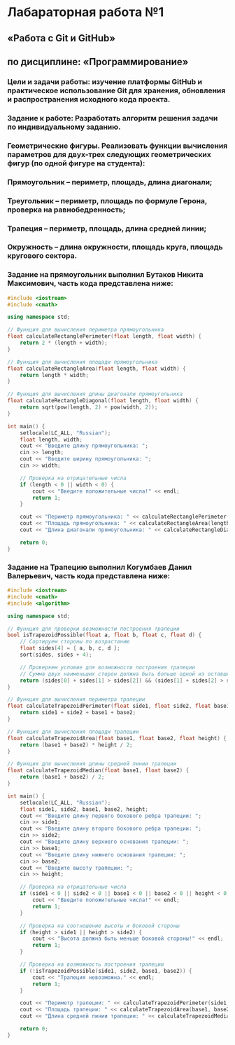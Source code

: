 # Лабараторная работа №1
## «Работа с Git и GitHub»
## по дисциплине: «Программирование»
### Цели и задачи работы: изучение платформы GitHub и практическое использование Git для хранения, обновления и распространения исходного кода проекта.
### Задание к работе: Разработать алгоритм решения задачи по индивидуальному заданию. 
### Геометрические фигуры. Реализовать функции вычисления параметров для двух-трех следующих геометрических фигур (по одной фигуре на студента):
### Прямоугольник – периметр, площадь, длина диагонали;
### Треугольник – периметр, площадь по формуле Герона, проверка на равнобедренность;
### Трапеция – периметр, площадь, длина средней линии;
### Окружность – длина окружности, площадь круга, площадь кругового сектора.

### Задание на прямоугольник выполнил Бутаков Никита Максимович, часть кода представлена ниже:
```C++
#include <iostream>
#include <cmath>

using namespace std;

// Функция для вычисления периметра прямоугольника
float calculateRectanglePerimeter(float length, float width) {
    return 2 * (length + width);
}

// Функция для вычисления площади прямоугольника
float calculateRectangleArea(float length, float width) {
    return length * width;
}

// Функция для вычисления длины диагонали прямоугольника
float calculateRectangleDiagonal(float length, float width) {
    return sqrt(pow(length, 2) + pow(width, 2));
}

int main() {
    setlocale(LC_ALL, "Russian");
    float length, width;
    cout << "Введите длину прямоугольника: ";
    cin >> length;
    cout << "Введите ширину прямоугольника: ";
    cin >> width;

    // Проверка на отрицательные числа
    if (length < 0 || width < 0) {
        cout << "Введите положительные числа!" << endl;
        return 1;
    }

    cout << "Периметр прямоугольника: " << calculateRectanglePerimeter(length, width) << endl;
    cout << "Площадь прямоугольника: " << calculateRectangleArea(length, width) << endl;
    cout << "Длина диагонали прямоугольника: " << calculateRectangleDiagonal(length, width) << endl;

    return 0;
}
```

### Задание на Трапецию выполнил Когумбаев Данил Валерьевич, часть кода представлена ниже:
```C++
#include <iostream>
#include <cmath>
#include <algorithm>

using namespace std;

// Функция для проверки возможности построения трапеции
bool isTrapezoidPossible(float a, float b, float c, float d) {
    // Сортируем стороны по возрастанию
    float sides[4] = { a, b, c, d };
    sort(sides, sides + 4);

    // Проверяем условие для возможности построения трапеции
    // Сумма двух наименьших сторон должна быть больше одной из оставшихся сторон
    return (sides[0] + sides[1] > sides[2]) && (sides[1] + sides[2] > sides[3]);
}

// Функция для вычисления периметра трапеции
float calculateTrapezoidPerimeter(float side1, float side2, float base1, float base2) {
    return side1 + side2 + base1 + base2;
}

// Функция для вычисления площади трапеции
float calculateTrapezoidArea(float base1, float base2, float height) {
    return (base1 + base2) * height / 2;
}

// Функция для вычисления длины средней линии трапеции
float calculateTrapezoidMedian(float base1, float base2) {
    return (base1 + base2) / 2;
}

int main() {
    setlocale(LC_ALL, "Russian");
    float side1, side2, base1, base2, height;
    cout << "Введите длину первого бокового ребра трапеции: ";
    cin >> side1;
    cout << "Введите длину второго бокового ребра трапеции: ";
    cin >> side2;
    cout << "Введите длину верхнего основания трапеции: ";
    cin >> base1;
    cout << "Введите длину нижнего основания трапеции: ";
    cin >> base2;
    cout << "Введите высоту трапеции: ";
    cin >> height;

    // Проверка на отрицательные числа
    if (side1 < 0 || side2 < 0 || base1 < 0 || base2 < 0 || height < 0) {
        cout << "Введите положительные числа!" << endl;
        return 1;
    }

    // Проверка на соотношение высоты и боковой стороны
    if (height > side1 || height > side2) {
        cout << "Высота должна быть меньше боковой стороны!" << endl;
        return 1;
    }

    // Проверка на возможность построения трапеции
    if (!isTrapezoidPossible(side1, side2, base1, base2)) {
        cout << "Трапеция невозможна." << endl;
        return 1;
    }

    cout << "Периметр трапеции: " << calculateTrapezoidPerimeter(side1, side2, base1, base2) << endl;
    cout << "Площадь трапеции: " << calculateTrapezoidArea(base1, base2, height) << endl;
    cout << "Длина средней линии трапеции: " << calculateTrapezoidMedian(base1, base2) << endl;

    return 0;
}
```
